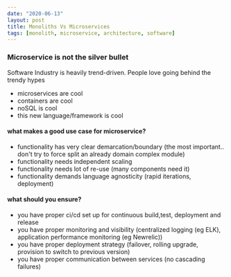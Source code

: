 ```yaml
---
date: "2020-06-13"
layout: post
title: Monoliths Vs Microservices
tags: [monolith, microservice, architecture, software]
---
```





### Microservice is not the silver bullet

Software Industry is heavily trend-driven. People love going behind the trendy hypes

- microservices are cool
- containers are cool
- noSQL is cool
- this new language/framework is cool


#### what makes a good use case for microservice?

- functionality has very clear demarcation/boundary (the most important.. don't try to force split an already domain complex module)
- functionality needs independent scaling
- functionality needs lot of re-use (many components need it)
- functionality demands language agnosticity (rapid iterations, deployment)


#### what should you ensure?

- you have proper ci/cd set up for continuous build,test, deployment and release
- you have proper monitoring and visibility (centralized logging (eg ELK), application performance monitoring (eg Newrelic))
- you have proper deployment strategy (failover, rolling upgrade, provision to switch to previous version)
- you have proper communication between services (no cascading failures)


